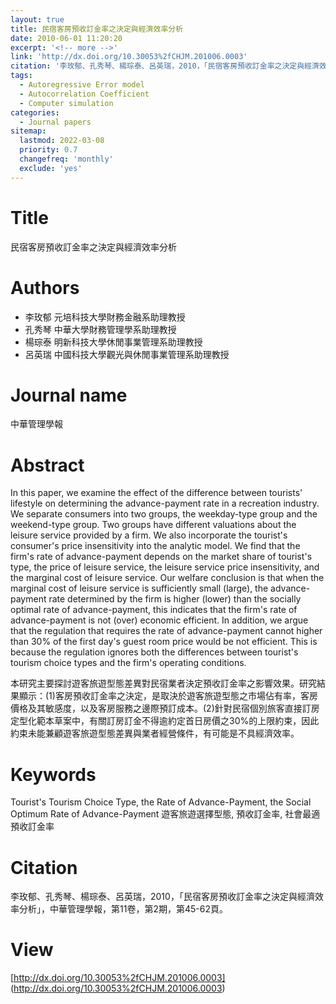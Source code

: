 ```yaml
---
layout: true
title: 民宿客房預收訂金率之決定與經濟效率分析
date: 2010-06-01 11:20:20
excerpt: '<!-- more -->'
link: 'http://dx.doi.org/10.30053%2fCHJM.201006.0003'
citation: '李玫郁、孔秀琴、楊琮泰、呂英瑞，2010，「民宿客房預收訂金率之決定與經濟效率分析」，中華管理學報，第11卷，第2期，第45-62頁。'
tags:
  - Autoregressive Error model
  - Autocorrelation Coefficient
  - Computer simulation
categories:
  - Journal papers
sitemap:
  lastmod: 2022-03-08
  priority: 0.7
  changefreq: 'monthly'
  exclude: 'yes'
---
```




# Title
民宿客房預收訂金率之決定與經濟效率分析

# Authors

- 李玫郁  元培科技大學財務金融系助理教授
- 孔秀琴  中華大學財務管理學系助理教授
- 楊琮泰  明新科技大學休閒事業管理系助理教授
- 呂英瑞  中國科技大學觀光與休閒事業管理系助理教授

# Journal name

中華管理學報

<!-- more -->

# Abstract

In this paper, we examine the effect of the difference between tourists' lifestyle on determining the advance-payment rate in a recreation industry. We separate consumers into two groups, the weekday-type group and the weekend-type group. Two groups have different valuations about the leisure service provided by a firm. We also incorporate the tourist's consumer's price insensitivity into the analytic model. We find that the firm's rate of advance-payment depends on the market share of tourist's type, the price of leisure service, the leisure service price insensitivity, and the marginal cost of leisure service. Our welfare conclusion is that when the marginal cost of leisure service is sufficiently small (large), the advance-payment rate determined by the firm is higher (lower) than the socially optimal rate of advance-payment, this indicates that the firm's rate of advance-payment is not (over) economic efficient. In addition, we argue that the regulation that requires the rate of advance-payment cannot higher than 30% of the first day's guest room price would be not efficient. This is because the regulation ignores both the differences between tourist's tourism choice types and the firm's operating conditions.


本研究主要探討遊客旅遊型態差異對民宿業者決定預收訂金率之影響效果。研究結果顯示：(1)客房預收訂金率之決定，是取決於遊客旅遊型態之市場佔有率，客房價格及其敏感度，以及客房服務之邊際預訂成本。(2)針對民宿個別旅客直接訂房定型化範本草案中，有關訂房訂金不得逾約定首日房價之30%的上限約束，因此約束未能兼顧遊客旅遊型態差異與業者經營條件，有可能是不具經濟效率。

# Keywords
 
Tourist's Tourism Choice Type, the Rate of Advance-Payment, the Social Optimum Rate of Advance-Payment
遊客旅遊選擇型態, 預收訂金率, 社會最適預收訂金率

# Citation

李玫郁、孔秀琴、楊琮泰、呂英瑞，2010，「民宿客房預收訂金率之決定與經濟效率分析」，中華管理學報，第11卷，第2期，第45-62頁。

# View

[http://dx.doi.org/10.30053%2fCHJM.201006.0003] (http://dx.doi.org/10.30053%2fCHJM.201006.0003)